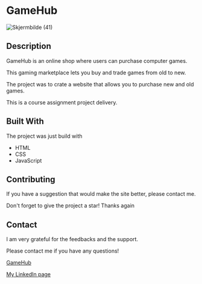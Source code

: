 # GameHub
![Skjermbilde (41)](https://user-images.githubusercontent.com/91701833/172930564-42acd15f-3717-417f-90a6-2503ed0f22b9.png)

## Description

GameHub is an online shop where users can purchase computer games. 

This gaming marketplace lets you buy and trade games from old to new.

The project was to crate a website that allows you to purchase new and old games.

This is a course assignment project delivery. 

## Built With

The project was just build with

- HTML 
- CSS
- JavaScript

## Contributing

If you have a suggestion that would make the site better, please contact me.

Don't forget to give the project a star! Thanks again

## Contact

I am very grateful for the feedbacks and the support. 

Please contact me if you have any questions!

[GameHub](https://universalofgames.netlify.app)

[My LinkedIn page](https://www.linkedin.com/in/mohammed-allawi-89830621a/)
